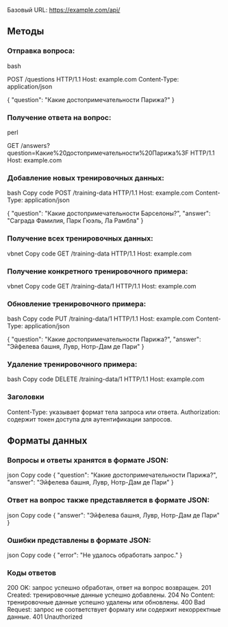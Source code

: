 Базовый URL: https://example.com/api/

<h2>Методы</h2>

<h3>Отправка вопроса:</h3>

bash

POST /questions HTTP/1.1
Host: example.com
Content-Type: application/json

{
    "question": "Какие достопримечательности Парижа?"
}
<h3>Получение ответа на вопрос:</h3>

perl

GET /answers?question=Какие%20достопримечательности%20Парижа%3F HTTP/1.1
Host: example.com

<h3>Добавление новых тренировочных данных:</h3>
bash
Copy code
POST /training-data HTTP/1.1
Host: example.com
Content-Type: application/json

{
    "question": "Какие достопримечательности Барселоны?",
    "answer": "Саграда Фамилия, Парк Гюэль, Ла Рамбла"
}
<h3>Получение всех тренировочных данных:</h3>
vbnet
Copy code
GET /training-data HTTP/1.1
Host: example.com
<h3>Получение конкретного тренировочного примера:</h3>
vbnet
Copy code
GET /training-data/1 HTTP/1.1
Host: example.com
<h3>Обновление тренировочного примера:</h3>
bash
Copy code
PUT /training-data/1 HTTP/1.1
Host: example.com
Content-Type: application/json

{
    "question": "Какие достопримечательности Парижа?",
    "answer": "Эйфелева башня, Лувр, Нотр-Дам де Пари"
}
<h3>Удаление тренировочного примера:</h3>
bash
Copy code
DELETE /training-data/1 HTTP/1.1
Host: example.com
<h3>Заголовки</h3>

Content-Type: указывает формат тела запроса или ответа.
Authorization: содержит токен доступа для аутентификации запросов.
<h2>Форматы данных</h2>

<h3>Вопросы и ответы хранятся в формате JSON:</h3>
json
Copy code
{
    "question": "Какие достопримечательности Парижа?",
    "answer": "Эйфелева башня, Лувр, Нотр-Дам де Пари"
}
<h3>Ответ на вопрос также представляется в формате JSON:</h3>
json
Copy code
{
    "answer": "Эйфелева башня, Лувр, Нотр-Дам де Пари"
}
<h3>Ошибки представлены в формате JSON:</h3>
json
Copy code
{
    "error": "Не удалось обработать запрос."
}
<h3>Коды ответов</h3>

200 OK: запрос успешно обработан, ответ на вопрос возвращен.
201 Created: тренировочные данные успешно добавлены.
204 No Content: тренировочные данные успешно удалены или обновлены.
400 Bad Request: запрос не соответствует формату или содержит некорректные данные.
401 Unauthorized
